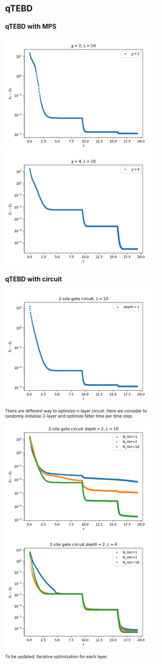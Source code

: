 # qTEBD

## qTEBD with MPS
 
![](figure/finite_L10_chi2.png)
![](figure/finite_L10_chi4.png)

## qTEBD with circuit

![](figure/circuit_L10_depth1.png)

There are different way to optimize n-layer circuit. Here we consider to randomly initialize 2-layer and optimize Niter time per time step.
![](figure/circuit_L10_depth2.png)
![](figure/circuit_L4_depth2.png)

To be updated: Iterative optimization for each layer.

